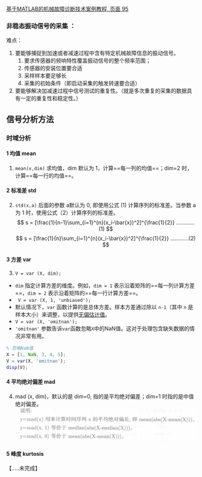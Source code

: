[基于MATLAB的机械故障诊断技术案例教程, 页面 95](航天故障诊断/文献/基于MATLAB的机械故障诊断技术案例教程.pdf#page=95)

### 非稳态振动信号的采集 ：
难点：
1. 要能够捕捉到加速或者减速过程中含有特定机械故障信息的振动信号。
	1. 要求传感器的频响特性覆盖振动信号的整个频率范围；
	2. 传感器的安装位置要合适
	3. 采样样本要足够长
	4. 采集的初始条件（即启动采集的触发转速要合适）
2. 要能够解决加减速过程中信号测试的重复性。（就是多次重复的采集的数据具有一定的重复性和稳定性。）

## 信号分析方法
### 时域分析
#### 1 均值 mean
1.  `mean(x,dim)` 求均值，dim 默认为 1，计算==每一列的均值==；dim=2 时，计算==每一行的均值==。
#### 2 标准差 std
2.  `std(x,a)` 后面的参数 a默认为 0, 即使用公式 (1) 计算序列的标准差。当参数 a 为 1 时，使用公式（2）计算序列的标准差。
$$
s = [\frac{1}{n-1}\sum_{i=1}^{n}(x_i-\bar{x})^2]^{\frac{1}{2}}   …………(1)
$$
$$
s = [\frac{1}{n}\sum_{i=1}^{n}(x_i-\bar{x})^2]^{\frac{1}{2}}   …………(2)
$$
#### 3 方差 var
3. `V = var (X, dim);`
- `dim` 指定计算方差的维度。例如，`dim = 1` 表示沿着矩阵的==每一列计算方差==，`dim = 2` 表示沿着矩阵的==每一行计算方差==。
-  ` V = var (X, 1, 'unbiased');`
- 默认情况下，`var` 函数计算的是总体方差。样本方差通过除以 `n-1`（其中 `n` 是样本大小）来调整，以提供[无偏估计值](../../../copilot-conversations/Ai(Kimi)-无偏估计值.md)。
- `V = var (X, 'omitnan');`
- `'omitnan'` 参数告诉`var`函数忽略`X`中的NaN值。这对于处理包含缺失数据的情况非常有用。
 ```octave
 % 忽略NaN值 
 X = [1, NaN, 3, 4, 5]; 
 V = var(X, 'omitnan'); 
 disp(V);
 ```
#### 4 平均绝对偏差 mad
 4. mad (x, dim)，默认的是 dim=0, 指的是平均绝对偏差；dim=1 时指的是中值绝对偏差。
![](assets/Pasted%20image%2020250119223302.png)
#### 5 峰度 kurtosis
【.....未完成】